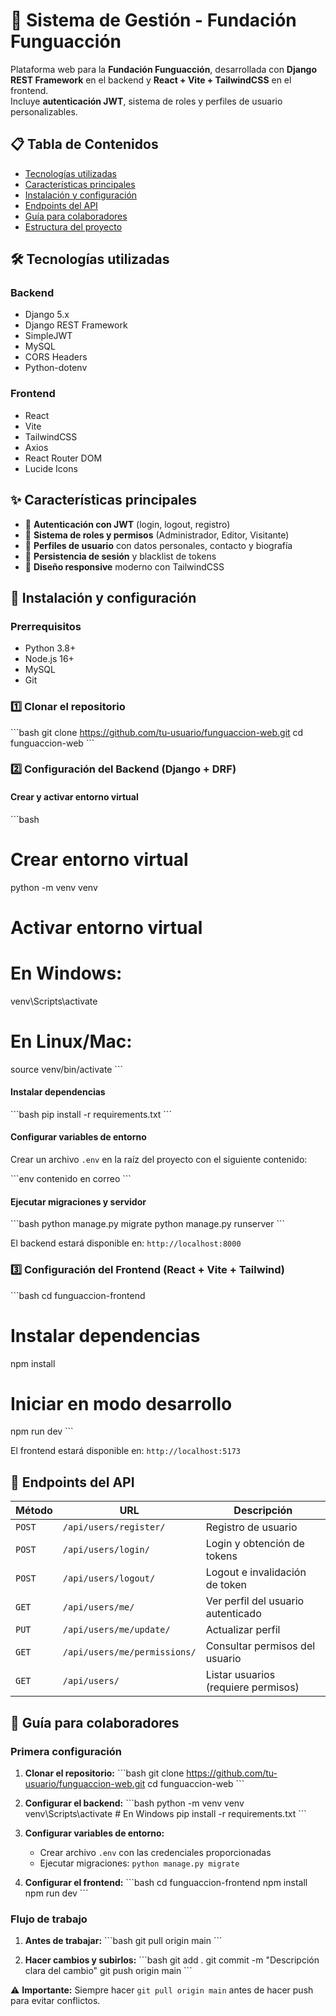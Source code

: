 # 🌱 Sistema de Gestión - Fundación Funguacción

Plataforma web para la **Fundación Funguacción**, desarrollada con **Django REST Framework** en el backend y **React + Vite + TailwindCSS** en el frontend.  
Incluye **autenticación JWT**, sistema de roles y perfiles de usuario personalizables.

## 📋 Tabla de Contenidos

- [Tecnologías utilizadas](#-tecnologías-utilizadas)
- [Características principales](#-características-principales)
- [Instalación y configuración](#-instalación-y-configuración)
- [Endpoints del API](#-endpoints-del-api)
- [Guía para colaboradores](#-guía-para-colaboradores)
- [Estructura del proyecto](#-estructura-del-proyecto)

## 🛠️ Tecnologías utilizadas

### **Backend**
- Django 5.x
- Django REST Framework
- SimpleJWT
- MySQL
- CORS Headers
- Python-dotenv

### **Frontend**
- React
- Vite
- TailwindCSS
- Axios
- React Router DOM
- Lucide Icons

## ✨ Características principales

- 🔐 **Autenticación con JWT** (login, logout, registro)
- 👥 **Sistema de roles y permisos** (Administrador, Editor, Visitante)
- 👤 **Perfiles de usuario** con datos personales, contacto y biografía
- 🔄 **Persistencia de sesión** y blacklist de tokens
- 📱 **Diseño responsive** moderno con TailwindCSS

## 🚀 Instalación y configuración

### Prerrequisitos

- Python 3.8+
- Node.js 16+
- MySQL
- Git

### 1️⃣ Clonar el repositorio

\`\`\`bash
git clone https://github.com/tu-usuario/funguaccion-web.git
cd funguaccion-web
\`\`\`

### 2️⃣ Configuración del Backend (Django + DRF)

#### Crear y activar entorno virtual

\`\`\`bash
# Crear entorno virtual
python -m venv venv

# Activar entorno virtual
# En Windows:
venv\Scripts\activate
# En Linux/Mac:
source venv/bin/activate
\`\`\`

#### Instalar dependencias

\`\`\`bash
pip install -r requirements.txt
\`\`\`

#### Configurar variables de entorno

Crear un archivo `.env` en la raíz del proyecto con el siguiente contenido:

\`\`\`env
contenido en correo
\`\`\`

#### Ejecutar migraciones y servidor

\`\`\`bash
python manage.py migrate
python manage.py runserver
\`\`\`

El backend estará disponible en: `http://localhost:8000`

### 3️⃣ Configuración del Frontend (React + Vite + Tailwind)

\`\`\`bash
cd funguaccion-frontend

# Instalar dependencias
npm install

# Iniciar en modo desarrollo
npm run dev
\`\`\`

El frontend estará disponible en: `http://localhost:5173`

## 📖 Endpoints del API

| Método | URL | Descripción |
|--------|-----|-------------|
| `POST` | `/api/users/register/` | Registro de usuario |
| `POST` | `/api/users/login/` | Login y obtención de tokens |
| `POST` | `/api/users/logout/` | Logout e invalidación de token |
| `GET` | `/api/users/me/` | Ver perfil del usuario autenticado |
| `PUT` | `/api/users/me/update/` | Actualizar perfil |
| `GET` | `/api/users/me/permissions/` | Consultar permisos del usuario |
| `GET` | `/api/users/` | Listar usuarios (requiere permisos) |

## 👥 Guía para colaboradores

### Primera configuración

1. **Clonar el repositorio:**
   \`\`\`bash
   git clone https://github.com/tu-usuario/funguaccion-web.git
   cd funguaccion-web
   \`\`\`

2. **Configurar el backend:**
   \`\`\`bash
   python -m venv venv
   venv\Scripts\activate  # En Windows
   pip install -r requirements.txt
   \`\`\`

3. **Configurar variables de entorno:**
   - Crear archivo `.env` con las credenciales proporcionadas
   - Ejecutar migraciones: `python manage.py migrate`

4. **Configurar el frontend:**
   \`\`\`bash
   cd funguaccion-frontend
   npm install
   npm run dev
   \`\`\`

### Flujo de trabajo

1. **Antes de trabajar:**
   \`\`\`bash
   git pull origin main
   \`\`\`

2. **Hacer cambios y subirlos:**
   \`\`\`bash
   git add .
   git commit -m "Descripción clara del cambio"
   git push origin main
   \`\`\`

⚠️ **Importante:** Siempre hacer `git pull origin main` antes de hacer push para evitar conflictos.